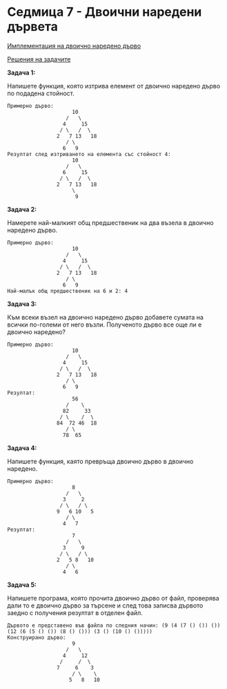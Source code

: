# Седмица 7 - Двоични наредени дървета

[Имплементация на двоично наредено дърво](https://github.com/DenitsaStoianova/Data-Structures-and-Algorithms/tree/main/Week07/Implementation)

[Решения на задачите](https://github.com/DenitsaStoianova/Data-Structures-and-Algorithms/tree/main/Week07/Solutions)

**Задача 1:**

Напишете функция, която изтрива елемент от двоично наредено дърво по подадена стойност.

```
Примерно дърво:
                     10
                   /   \
                  4     15
                 / \   /  \ 
                2   7 13   18 
                   / \
                  6   9
Резултат след изтриването на елемента със стойност 4:
                     10
                   /   \
                  6     15
                 / \   /  \ 
                2   7 13   18 
                     \
                      9                 
```

**Задача 2:**

Намерете най-малкият общ предшественик на два възела в двоично наредено дърво.

```
Примерно дърво:
                     10
                   /   \
                  4     15
                 / \   /  \ 
                2   7 13   18 
                   / \
                  6   9
Най-малък общ предшественик на 6 и 2: 4
```

**Задача 3:**

Към всеки възел на двоично наредено дърво добавете сумата на всички по-големи от него възли. Полученото дърво все още ли е двоично наредено?


```
Примерно дърво:
                     10
                   /   \
                  4     15
                 / \   /  \ 
                2   7 13   18 
                   / \
                  6   9
Резултат:
                     56
                   /    \
                  82     33
                 / \    /  \ 
                84  72 46  18 
                   / \
                  78  65
```

**Задача 4:**

Напишете функция, каято превръща двоично дърво в двоично наредено.

```
Примерно дърво:
                     8
                   /   \
                  3     2
                 / \   / \ 
                9   6 10   5 
                   / \
                  4   7
Резултат:
                     7
                   /   \
                  3     9
                 / \   / \ 
                2   5 8   10 
                   / \
                  4   6
```

**Задача 5:**

Напишете програма, която прочита двоично дърво от файл, проверява дали то е двоично дърво за търсене и след това записва дървото заедно с получения резултат в отделен файл.

```
Дървото е представено във файла по следния начин: (9 (4 (7 () ()) ()) (12 (6 (5 () ()) (8 () ())) (3 () (10 () ()))))
Конструирано дърво:
                     9
                   /   \
                  4     12
                 /     /  \ 
                7     6    3 
                     / \    \
                    5   8   10 
```


